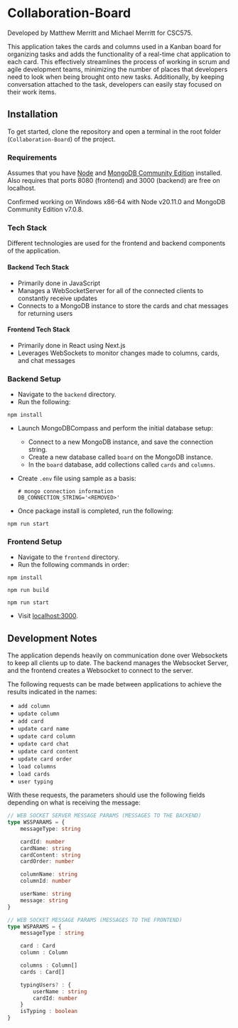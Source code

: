 # Collaboration-Board

Developed by Matthew Merritt and Michael Merritt for CSC575.

This application takes the cards and columns used in a Kanban board for organizing tasks and adds the functionality of a real-time chat application to each card. This effectively streamlines the process of working in scrum and agile development teams, minimizing the number of places that developers need to look when being brought onto new tasks. Additionally, by keeping conversation attached to the task, developers can easily stay focused on their work items.

## Installation

To get started, clone the repository and open a terminal in the root folder (`Collaboration-Board`) of the project.

### Requirements

Assumes that you have [Node](https://nodejs.org/en/download) and [MongoDB Community Edition](https://www.mongodb.com/try/download/community) installed. Also requires that ports 8080 (frontend) and 3000 (backend) are free on localhost.

Confirmed working on Windows x86-64 with Node v20.11.0 and MongoDB Community Edition v7.0.8.

### Tech Stack

Different technologies are used for the frontend and backend components of the application.

#### Backend Tech Stack
- Primarily done in JavaScript 
- Manages a WebSocketServer for all of the connected clients to constantly receive updates
- Connects to a MongoDB instance to store the cards and chat messages for returning users

#### Frontend Tech Stack
- Primarily done in React using Next.js
- Leverages WebSockets to monitor changes made to columns, cards, and chat messages

### Backend Setup

- Navigate to the `backend` directory.
- Run the following:
```
npm install
```

- Launch MongoDBCompass and perform the initial database setup:
    - Connect to a new MongoDB instance, and save the connection string.
    - Create a new database called `board` on the MongoDB instance.
    - In the `board` database, add collections called `cards` and `columns`.

- Create `.env` file using sample as a basis:
    ```
    # mongo connection information
    DB_CONNECTION_STRING='<REMOVED>'
    ```

- Once package install is completed, run the following:
```
npm run start
```

### Frontend Setup

- Navigate to the `frontend` directory.
- Run the following commands in order:
```
npm install
```
```
npm run build
```
```
npm run start
```
- Visit [localhost:3000](localhost:3000).

## Development Notes

The application depends heavily on communication done over Websockets to keep all clients up to date. The backend manages the Websocket Server, and the frontend creates a Websocket to connect to the server. 

The following requests can be made between applications to achieve the results indicated in the names:
- `add column`
- `update column`
- `add card`
- `update card name`
- `update card column`
- `update card chat`
- `update card content`
- `update card order`
- `load columns`
- `load cards`
- `user typing`

With these requests, the parameters should use the following fields depending on what is receiving the message:

```ts
// WEB SOCKET SERVER MESSAGE PARAMS (MESSAGES TO THE BACKEND)
type WSSPARAMS = {
    messageType: string

    cardId: number
    cardName: string
    cardContent: string
    cardOrder: number

    columnName: string
    columnId: number

    userName: string
    message: string
}

// WEB SOCKET MESSAGE PARAMS (MESSAGES TO THE FRONTEND)
type WSPARAMS = {
    messageType : string

    card : Card
    column : Column

    columns : Column[]
    cards : Card[]

    typingUsers? : {
        userName : string
        cardId: number
    }
    isTyping : boolean
}
```